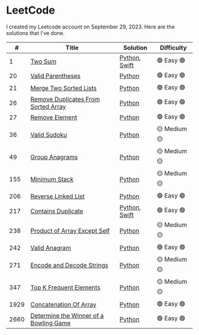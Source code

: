 # LeetCode

I created my Leetcode account on September 29, 2023. Here are the solutions that I've done.

\# | Title | Solution | Difficulty
--|--|--|--
1 | [Two Sum](https://leetcode.com/problems/two-sum/) | [Python](https://github.com/GVLocke/leetcode/blob/main/solutions/1-Two-Sum/twosum.py), [Swift](https://github.com/GVLocke/leetcode/blob/main/solutions/1-Two-Sum/twosum.swift) | 🟢 Easy 🟢
20 | [Valid Parentheses](https://leetcode.com/problems/valid-parentheses/) | [Python](https://github.com/GVLocke/leetcode/blob/main/solutions/20-Valid-Parentheses/validparentheses.py) | 🟢 Easy 🟢
21 | [Merge Two Sorted Lists](https://leetcode.com/problems/merge-two-sorted-lists/submissions/1401226014/) | [Python](https://github.com/GVLocke/leetcode/blob/main/solutions/21-Merge-Two-Sorted-Lists/mergeLists.py) | 🟢 Easy 🟢
26 | [Remove Duplicates From Sorted Array](https://leetcode.com/problems/remove-duplicates-from-sorted-array/submissions/) | [Python](https://github.com/GVLocke/leetcode/blob/main/solutions/26-Remove-Duplicates-From-Sorted-Array/26-Remove-Duplicates.py) | 🟢 Easy 🟢
27 | [Remove Element](https://leetcode.com/problems/remove-element/) | [Python](https://github.com/GVLocke/leetcode/blob/main/solutions/27-Remove-Element/removeElement.py) | 🟢 Easy 🟢
36 | [Valid Sudoku](https://leetcode.com/problems/valid-sudoku/) | [Python](https://github.com/GVLocke/leetcode/blob/main/solutions/36-Valid-Sudoku/isvalidsudoku.py) | 🟡 Medium 🟡
49 | [Group Anagrams](https://leetcode.com/problems/group-anagrams/) | [Python](https://github.com/GVLocke/leetcode/blob/main/solutions/49-Group-Anagrams/group_anagrams.py) | 🟡 Medium 🟡
155 | [Minimum Stack](https://leetcode.com/problems/min-stack/submissions/1395951739/) | [Python](https://github.com/GVLocke/leetcode/blob/main/solutions/155-Min-Stack/minStack.py) | 🟡 Medium 🟡
206 | [Reverse Linked List](https://leetcode.com/problems/reverse-linked-list/description/) | [Python](https://github.com/GVLocke/leetcode/blob/main/solutions/206-Reverse-Linked-List/reverseLinkedList.py) | 🟢 Easy 🟢 
217 | [Contains Duplicate](https://leetcode.com/problems/contains-duplicate/description/) | [Python](https://github.com/GVLocke/leetcode/blob/main/solutions/217-contains-duplicate/217%20Contains%20Duplicate.py), [Swift](https://github.com/GVLocke/leetcode/blob/main/solutions/217-contains-duplicate/217%20Contains%20Duplicate.swift) | 🟢 Easy 🟢
238 | [Product of Array Except Self](https://leetcode.com/problems/product-of-array-except-self/description/) | [Python](https://github.com/GVLocke/leetcode/blob/main/solutions/238-Product-of-Array-Except-Self/product-of-array-except-self.py) | 🟡 Medium 🟡
242 | [Valid Anagram](https://leetcode.com/problems/valid-anagram/) | [Python](https://github.com/GVLocke/leetcode/blob/main/solutions/242-Valid-Anagram%20/242%20Valid%20Anagram.py) | 🟢 Easy 🟢
271 | [Encode and Decode Strings](https://leetcode.com/problems/encode-and-decode-strings/description/) | [Python](https://github.com/GVLocke/leetcode/blob/main/solutions/271-Encode-And-Decode-Strings/encodeAndDecodeStrings.py) | 🟡 Medium 🟡
347 | [Top K Frequent Elements](https://leetcode.com/problems/top-k-frequent-elements/) | [Python](https://github.com/GVLocke/leetcode/blob/main/solutions/347-Top-K-Frequent-Elements/topkfrequentelements.py) | 🟡 Medium 🟡
1929 | [Concatenation Of Array](https://leetcode.com/problems/concatenation-of-array/) | [Python](https://github.com/GVLocke/leetcode/blob/main/solutions/1929-Concatenation-Of-Arrays/concat-array.py) | 🟢 Easy 🟢
2660 | [Determine the Winner of a Bowling Game](https://leetcode.com/problems/determine-the-winner-of-a-bowling-game/description/) | [Python](https://github.com/GVLocke/leetcode/blob/main/solutions/2660-Determine-Winner-of-Bowling-Game/2660%20Determine%20Winner%20of%20Bowling%20Game.py) | 🟢 Easy 🟢